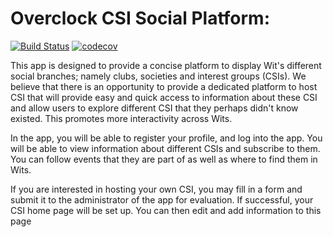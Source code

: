 
# Overclock CSI Social Platform:

[![Build Status](https://travis-ci.org/Makizoro/Overclock.svg?branch=master)](https://travis-ci.org/Makizoro/Overclock)
[![codecov](https://codecov.io/github/Makizoro/Overclock/branch/master/graph/badge.svg)](https://codecov.io/gh/Makizoro/Overclock)

This app is designed to provide a concise platform to display Wit's different social branches; namely clubs, societies and interest groups (CSIs). We believe that there is an opportunity to provide a dedicated platform to host CSI that will provide easy and quick access to information about these CSI and allow users to explore different CSI that they perhaps didn't know existed. This promotes more interactivity across Wits.

In the app, you will be able to register your profile, and log into the app. You will be able to view information about different CSIs and subscribe to them. You can follow events that they are part of as well as where to find them in Wits.

If you are interested in hosting your own CSI, you may fill in a form and submit it to the administrator of the app for evaluation. If successful, your CSI home page will be set up. You can then edit and add information to this page
